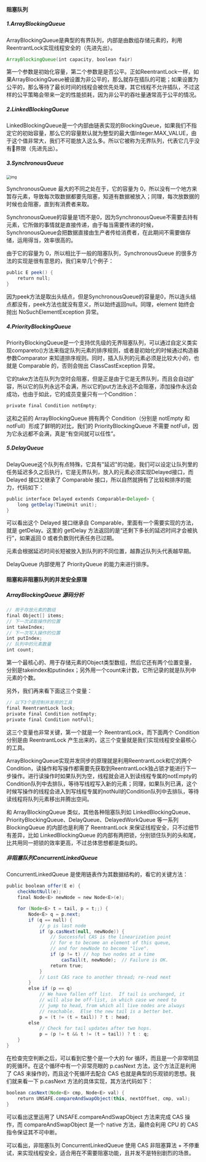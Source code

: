 ####                                                   阻塞队列

##### 1.ArrayBlockingQueue

ArrayBlockingQueue是典型的有界队列，内部是由数组存储元素的，利用ReentrantLock实现线程安全的（先进先出）。

```java
ArrayBlockingQueue(int capacity, boolean fair)
```

第一个参数是初始化容量，第二个参数是是否公平。正如ReentrantLock一样，如果ArrayBlockingQueue被设置为非公平的，那么就存在插队的可能；如果设置为公平的，那么等待了最长时间的线程会被优先处理，其它线程不允许插队，不过这样的公平策略会带来一定的性能损耗，因为非公平的吞吐量通常高于公平的情况。

##### 2.LinkedBlockingQueue

LinkedBlockingQueue是一个内部由链表实现的BlockingQueue，如果我们不指定它的初始容量，那么它的容量默认就为整型的最大值Integer.MAX_VALUE，由于这个值非常大，我们不可能放入这么多。所以它被称为无界队列，代表它几乎没有界限（先进先出）。

##### 3.SynchronousQueue

<img src="/Users/guanghui/Documents/personal/xunan/Cgq2xl4lhhSAZIuZAABMMZW2RVk163.png" alt="img" style="zoom:67%;" />

SynchronousQueue 最大的不同之处在于，它的容量为 0，所以没有一个地方来暂存元素，导致每次取数据都要先阻塞，知道有数据被放入；同理，每次放数据的时候也会阻塞，直到有消费者来取。

SynchronousQueue的容量是1而不是0，因为SynchronousQueue不需要去持有元素，它所做的事情就是直接传递，由于每当需要传递的时候，SynchronousQueue会把数据直接由生产者传给消费者，在此期间不需要做存储，运用得当，效率很高的。

由于它的容量为 0，所以相比于一般的阻塞队列，SynchronousQueue 的很多方法的实现是很有意思的，我们来举几个例子：

```java
public E peek() {
    return null;
}
```

因为peek方法是取出头结点，但是SynchronousQueue的容量是0，所以连头结点都没有，peek方法也就没有意义，所以始终返回null。同理，element 始终会抛出 NoSuchElementException 异常。

##### 4.PriorityBlockingQueue

PriorityBlockingQueue是一个支持优先级的无界阻塞队列，可以通过自定义类实现compareto()方法来指定队列元素的排序规则，或者是初始化的时候通过构造器参数Comparator 来知道排序规则。同时，插入队列的元素必须是比较大小的，也就是 Comparable 的，否则会抛出 ClassCastException 异常。

它的take方法在队列为空时会阻塞，但是正是由于它是无界队列，而且会自动扩容，所以它的队列永远不会满，所以它的put方法永远不会阻塞，添加操作永远会成功，也由于如此，它的成员变量只有一个Condition：

```java
private final Condition notEmpty;
```

这和之前的 ArrayBlockingQueue 拥有两个 Condition（分别是 notEmpty 和 notFull）形成了鲜明的对比，我们的 PriorityBlockingQueue 不需要 notFull，因为它永远都不会满，真是“有空间就可以任性”。

##### 5.DelayQueue

DelayQueue这个队列有点特殊，它具有"延迟"的功能，我们可以设定让队列里的任务延迟多久之后执行，它是无界队列，放入的元素必须实现Delayed接口，而 Delayed 接口又继承了 Comparable 接口，所以自然就拥有了比较和排序的能力，代码如下：

```java
public interface Delayed extends Comparable<Delayed> {
    long getDelay(TimeUnit unit);
}
```

可以看出这个 Delayed 接口继承自 Comparable，里面有一个需要实现的方法，就是  getDelay。这里的 getDelay 方法返回的是“还剩下多长的延迟时间才会被执行”，如果返回 0 或者负数则代表任务已过期。

元素会根据延迟时间长短被放入到队列的不同位置，越靠近队列头代表越早期。

DelayQueue 内部使用了 PriorityQueue 的能力来进行排序。

#### 阻塞和非阻塞队列的并发安全原理

##### ArrayBlockingQueue 源码分析

```java
// 用于存放元素的数组
final Object[] items;
// 下一次读取操作的位置
int takeIndex;
// 下一次写入操作的位置
int putIndex;
// 队列中的元素数量
int count;
```

第一个最核心的、用于存储元素的Object类型数组，然后它还有两个位置变量，分别是takeindex和putindex；另外用一个count来计数，它所记录的就是队列中元素的个数。

另外，我们再来看下面这三个变量：

```java
// 以下3个是控制并发用的工具
final ReentrantLock lock;
private final Condition notEmpty;
private final Condition notFull;
```

这三个变量也非常关键，第一个就是一个 ReentrantLock，而下面两个 Condition 分别是由 ReentrantLock 产生出来的，这三个变量就是我们实现线程安全最核心的工具。

ArrayBlockingQueue实现并发同步的原理就是利用ReentrantLock和它的两个Condition，读操作和写操作都需要先获取到ReentrantLock独占锁才能进行下一步操作。进行读操作时如果队列为空，线程就会进入到读线程专属的notEmpty的Condition队列中去排队，等待写线程写入新的元素；同理，如果队列已满，这个时候写操作的线程会进入到写线程专属的notNull的Condition队列中去排队，等待读线程将队列元素移出并腾出空间。

和 ArrayBlockingQueue 类似，其他各种阻塞队列如 LinkedBlockingQueue、PriorityBlockingQueue、DelayQueue、DelayedWorkQueue 等一系列 BlockingQueue 的内部也是利用了 ReentrantLock 来保证线程安全，只不过细节有差异，比如 LinkedBlockingQueue 的内部有两把锁，分别锁住队列的头和尾，比共用同一把锁的效率更高，不过总体思想都是类似的。

##### 非阻塞队列ConcurrentLinkedQueue

ConcurrentLinkedQueue 是使用链表作为其数据结构的，看它的关键方法：

```java
public boolean offer(E e) {
    checkNotNull(e);
    final Node<E> newNode = new Node<E>(e);

    for (Node<E> t = tail, p = t;;) {
        Node<E> q = p.next;
        if (q == null) {
            // p is last node
            if (p.casNext(null, newNode)) {
                // Successful CAS is the linearization point
                // for e to become an element of this queue,
                // and for newNode to become "live".
                if (p != t) // hop two nodes at a time
                    casTail(t, newNode);  // Failure is OK.
                return true;
            }
            // Lost CAS race to another thread; re-read next
        }
        else if (p == q)
            // We have fallen off list.  If tail is unchanged, it
            // will also be off-list, in which case we need to
            // jump to head, from which all live nodes are always
            // reachable.  Else the new tail is a better bet.
            p = (t != (t = tail)) ? t : head;
        else
            // Check for tail updates after two hops.
            p = (p != t && t != (t = tail)) ? t : q;
    }
}

```

在检查完空判断之后，可以看到它整个是一个大的 for 循环，而且是一个非常明显的死循环。在这个循环中有一个非常亮眼的 p.casNext 方法，这个方法正是利用了 CAS 来操作的，而且这个死循环去配合 CAS 也就是典型的乐观锁的思想。我们就来看一下 p.casNext 方法的具体实现，其方法代码如下：

```java
boolean casNext(Node<E> cmp, Node<E> val) {
    return UNSAFE.compareAndSwapObject(this, nextOffset, cmp, val);
}
```

可以看出这里运用了 UNSAFE.compareAndSwapObject 方法来完成 CAS 操作，而 compareAndSwapObject 是一个 native 方法，最终会利用 CPU 的 CAS 指令保证其不可中断。

可以看出，非阻塞队列 ConcurrentLinkedQueue 使用 CAS 非阻塞算法 + 不停重试，来实现线程安全，适合用在不需要阻塞功能，且并发不是特别剧烈的场景。